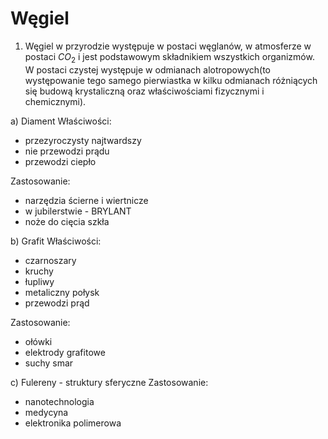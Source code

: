 # Węgiel

1. Węgiel w przyrodzie występuje w postaci węglanów, w atmosferze w postaci $CO_2$ i jest podstawowym składnikiem wszystkich organizmów. W postaci czystej występuje w odmianach alotropowych(to występowanie tego samego pierwiastka w kilku odmianach różniących się budową krystaliczną oraz właściwościami fizycznymi i chemicznymi).

a) Diament
Właściwości:
- przezyroczysty najtwardszy
- nie przewodzi prądu
- przewodzi ciepło

Zastosowanie: 
- narzędzia ścierne i wiertnicze
- w jubilerstwie - BRYLANT
- noże do cięcia szkła

b) Grafit
Właściwości:
- czarnoszary
- kruchy
- łupliwy
- metaliczny połysk
- przewodzi prąd

Zastosowanie:
- ołówki
- elektrody grafitowe
- suchy smar

c) Fulereny - struktury sferyczne
Zastosowanie:
- nanotechnologia
- medycyna
- elektronika polimerowa
